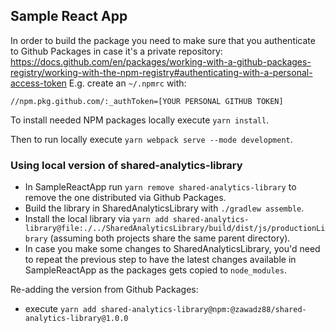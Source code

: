 ## Sample React App

In order to build the package you need to make sure that you authenticate to Github Packages
in case it's a private
repository: https://docs.github.com/en/packages/working-with-a-github-packages-registry/working-with-the-npm-registry#authenticating-with-a-personal-access-token
E.g. create an `~/.npmrc` with:

```
//npm.pkg.github.com/:_authToken=[YOUR PERSONAL GITHUB TOKEN]
```

To install needed NPM packages locally execute `yarn install`.

Then to run locally execute `yarn webpack serve --mode development`.

### Using local version of shared-analytics-library

- In SampleReactApp run `yarn remove shared-analytics-library` to remove the one distributed via Github Packages.
- Build the library in SharedAnalyticsLibrary with `./gradlew assemble`.
- Install the local library
  via `yarn add shared-analytics-library@file:./../SharedAnalyticsLibrary/build/dist/js/productionLibrary` (assuming
  both projects share the same parent directory).
- In case you make some changes to SharedAnalyticsLibrary, you'd need to repeat the previous step to have the latest
  changes available in SampleReactApp as the packages gets copied to `node_modules`.

Re-adding the version from Github Packages:

- execute `yarn add shared-analytics-library@npm:@zawadz88/shared-analytics-library@1.0.0`
